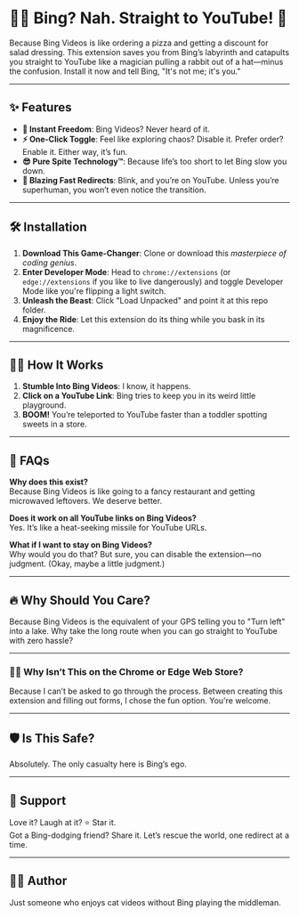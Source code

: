 # 🏃‍♀️ Bing? Nah. Straight to YouTube! 🎯  

Because Bing Videos is like ordering a pizza and getting a discount for salad dressing. This extension saves you from Bing’s labyrinth and catapults you straight to YouTube like a magician pulling a rabbit out of a hat—minus the confusion. Install it now and tell Bing, "It's not me; it's you."  

---

## ✨ Features  

- **🚀 Instant Freedom**: Bing Videos? Never heard of it.  
- **⚡ One-Click Toggle**: Feel like exploring chaos? Disable it. Prefer order? Enable it. Either way, it’s fun.  
- **😎 Pure Spite Technology™**: Because life’s too short to let Bing slow you down.  
- **🐇 Blazing Fast Redirects**: Blink, and you’re on YouTube. Unless you’re superhuman, you won’t even notice the transition.  

---

## 🛠 Installation  

1. **Download This Game-Changer**: Clone or download this *masterpiece of coding genius*.  
2. **Enter Developer Mode**: Head to `chrome://extensions` (or `edge://extensions` if you like to live dangerously) and toggle Developer Mode like you're flipping a light switch.  
3. **Unleash the Beast**: Click "Load Unpacked" and point it at this repo folder.  
4. **Enjoy the Ride**: Let this extension do its thing while you bask in its magnificence.  

---

## 🧙‍♂️ How It Works  

1. **Stumble Into Bing Videos**: I know, it happens.  
2. **Click on a YouTube Link**: Bing tries to keep you in its weird little playground.  
3. **BOOM!** You’re teleported to YouTube faster than a toddler spotting sweets in a store.  

---

## 🤔 FAQs  

**Why does this exist?**  
Because Bing Videos is like going to a fancy restaurant and getting microwaved leftovers. We deserve better.  

**Does it work on all YouTube links on Bing Videos?**  
Yes. It’s like a heat-seeking missile for YouTube URLs.  

**What if I want to stay on Bing Videos?**  
Why would you do that? But sure, you can disable the extension—no judgment. (Okay, maybe a little judgment.)  

---

## 🔥 Why Should You Care?  

Because Bing Videos is the equivalent of your GPS telling you to "Turn left" into a lake. Why take the long route when you can go straight to YouTube with zero hassle?  

---
### 🤷‍♂️ Why Isn’t This on the Chrome or Edge Web Store?  

Because I can’t be asked to go through the process. Between creating this extension and filling out forms, I chose the fun option. You're welcome.  

---

## 🛡️ Is This Safe?  

Absolutely. The only casualty here is Bing’s ego.  

---

## 🌟 Support  

Love it? Laugh at it? ⭐ Star it.  
Got a Bing-dodging friend? Share it. Let’s rescue the world, one redirect at a time.  

---

## 👨‍💻 Author  

Just someone who enjoys cat videos without Bing playing the middleman.  

